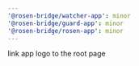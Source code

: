 ```yaml
---
'@rosen-bridge/watcher-app': minor
'@rosen-bridge/guard-app': minor
'@rosen-bridge/rosen-app': minor
---
```


link app logo to the root page
